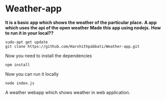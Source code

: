 # Weather-app

<b>It is a basic app which shows the weather of the particular place.</b>
<b>A app which uses the api of the open weather</b> 
<b>Made this app using nodejs.</b>
<b>How to run it in your local??</b>

```
sudo-apt get update
git clone https://github.com/Harshithpabbati/Weather-app.git
```
<p>Now you need to install the dependencies</p>

```
npm install
```
<p>Now you can run it locally</p>

```
node index.js
```


A weather webapp which shows weather in web application.
